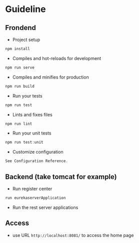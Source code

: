 # Guideline

## Frondend

* Project setup

```c
npm install
```

* Compiles and hot-reloads for development

```c
npm run serve
```

* Compiles and minifies for production

```c
npm run build
```

* Run your tests

```c
npm run test
```

* Lints and fixes files

```c
npm run lint
```

* Run your unit tests

```c
npm run test:unit
```

* Customize configuration

```c
See Configuration Reference.
```

## Backend (take tomcat for example)

* Run register center

```c
run eurekaserverApplication
```

* Run the rest server applications

## Access

* use URL `http://localhost:8081/` to access the home page